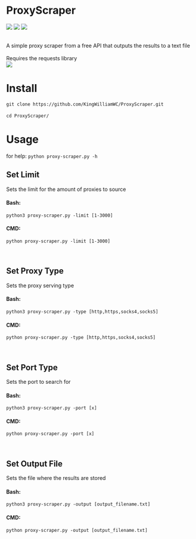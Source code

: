 # ProxyScraper
<img src="https://img.shields.io/badge/build-passing-brightgreen"></img>
<img src="https://img.shields.io/badge/python-v3.8-blue"></img>
<img src="https://img.shields.io/badge/files-1-blue"></img>

<br>
A simple proxy scraper from a free API that outputs the results to a text file
<br>
<br>
Requires the requests library
<br>
<a href="https://github.com/psf/requests#installing-requests-and-supported-versions"><img src="https://img.shields.io/badge/requests-latest-brightgreen"></img></a>

# Install
`git clone https://github.com/KingWilliamWC/ProxyScraper.git`
<br>
<br>
`cd ProxyScraper/`

# Usage
for help:
`python proxy-scraper.py -h`
## Set Limit
Sets the limit for the amount of proxies to source
#### Bash:
```console
python3 proxy-scraper.py -limit [1-3000]
```
#### CMD:
```console
python proxy-scraper.py -limit [1-3000]
```
<br>

## Set Proxy Type
Sets the proxy serving type
#### Bash:
```console
python3 proxy-scraper.py -type [http,https,socks4,socks5]
```
#### CMD:
```console
python proxy-scraper.py -type [http,https,socks4,socks5]
```

<br>

## Set Port Type
Sets the port to search for
#### Bash:
```console
python3 proxy-scraper.py -port [x]
```
#### CMD:
```console
python proxy-scraper.py -port [x]
```
<br>

## Set Output File
Sets the file where the results are stored
#### Bash:
```console
python3 proxy-scraper.py -output [output_filename.txt]
```
#### CMD:
```console
python proxy-scraper.py -output [output_filename.txt]
```
